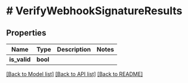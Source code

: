 # # VerifyWebhookSignatureResults

## Properties

Name | Type | Description | Notes
------------ | ------------- | ------------- | -------------
**is_valid** | **bool** |  |

[[Back to Model list]](../../README#models) [[Back to API list]](../../README#endpoints) [[Back to README]](../../README)
